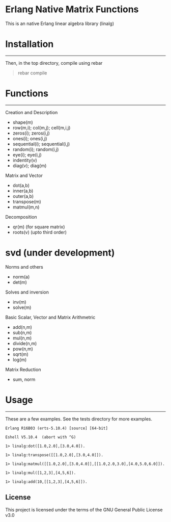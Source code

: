 Erlang Native Matrix Functions
============================

This is an native Erlang linear algebra library (linalg)

# Installation
-----

Then, in the top directory, compile using rebar

> rebar compile

# Functions
-----

Creation and Description
 - shape(m)
 - row(m,i); col(m,j); cell(m,i,j)
 - zeros(i); zeros(i,j)
 - ones(i); ones(i,j)
 - sequential(i); sequential(i,j)
 - random(i); random(i,j)
 - eye(i); eye(i,j)
 - indentity(v)
 - diag(v); diag(m)

Matrix and Vector
 - dot(a,b)
 - inner(a,b)
 - outer(a,b)
 - transpose(m)
 - matmul(m,n)

Decomposition
 - qr(m) (for square matrix)
 - roots(v) (upto third order)
 # svd (under development)

Norms and others
 - norm(a)
 - det(m)

Solves and inversion
 - inv(m)
 - solve(m)

Basic Scalar, Vector and Matrix Arithmetric 
 - add(n,m)
 - sub(n,m)
 - mul(n,m)
 - divide(n,m)
 - pow(n,m)
 - sqrt(m)
 - log(m)

Matrix Reduction
 - sum, norm

# Usage
-----

These are a few examples. See the tests directory for more examples.

	Erlang R16B03 (erts-5.10.4) [source] [64-bit] 

	Eshell V5.10.4  (abort with ^G)

	1> linalg:dot([1.0,2.0],[3.0,4.0]).

	1> linalg:transpose([[1.0,2.0],[3.0,4.0]]).

	1> linalg:matmul([[1.0,2.0],[3.0,4.0]],[[1.0,2.0,3.0],[4.0,5.0,6.0]]).

    1> linalg:mul([1,2,3],[4,5,6]).
    
    1> linalg:add(10,[[1,2,3],[4,5,6]]).


License
-----
This project is licensed under the terms of the GNU General Public License v3.0	

